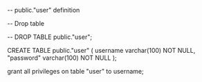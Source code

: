 -- public."user" definition

-- Drop table

-- DROP TABLE public."user";

CREATE TABLE public."user" (
	username varchar(100) NOT NULL,
	"password" varchar(100) NOT NULL
);

grant all privileges on table "user" to username;